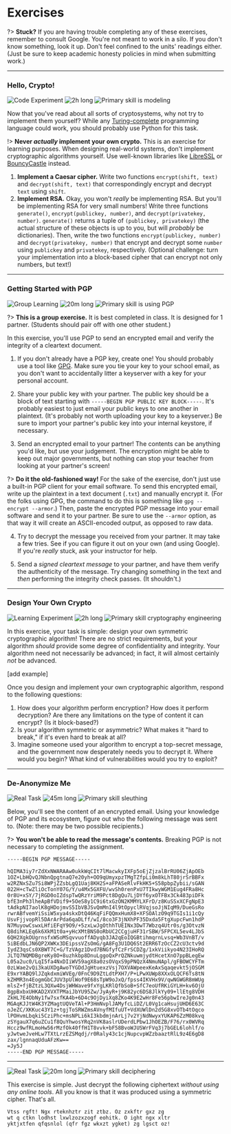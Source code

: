 # Exercises

?> **Stuck?** If you are having trouble completing any of these exercises, remember to consult Google. You're not meant to work in a silo. If you don't know something, look it up. Don't feel confined to the units' readings either. (Just be sure to keep academic honesty policies in mind when submitting work.)

---

### Hello, Crypto!

![Code Experiment](https://img.shields.io/badge/Type-Code%20Experiment-success.svg)
![2h long](https://img.shields.io/badge/Duration-2h-yellow.svg)
![Primary skill is modeling](https://img.shields.io/badge/Primary%20Skill-Following%20the%20Spec-informational.svg)

Now that you've read about all sorts of cryptosystems, why not try to implement them yourself? While any [Turing-complete](https://en.wikipedia.org/wiki/Turing_completeness) programming language could work, you should probably use Python for this task.

!> **Never _actually_ implement your own crypto.** This is an exercise for learning purposes. When designing real-world systems, don't implement cryptographic algorithms yourself. Use well-known libraries like [LibreSSL](https://www.libressl.org/) or [BouncyCastle](https://www.bouncycastle.org/) instead.

1. **Implement a Caesar cipher.** Write two functions `encrypt(shift, text)` and `decrypt(shift, text)` that correspondingly encrypt and decrypt `text` using `shift`.
2. **Implement RSA.** Okay, you won't _really_ be implementing RSA. But you'll be implementing RSA for very small numbers! Write three functions `generate()`, `encrypt(publickey, number)`, and `decrypt(privatekey, number)`. `generate()` returns a tuple of `(publickey, privatekey)` (the actual structure of these objects is up to you, but will _probably_ be dictionaries). Then, write the two functions `encrypt(publickey, number)` and `decrypt(privatekey, number)` that encrypt and decrypt some `number` using `publickey` and `privatekey`, respectively. (Optional challenge: turn your implementation into a block-based cipher that can encrypt not only numbers, but text!)

---

### Getting Started with PGP

![Group Learning](https://img.shields.io/badge/Type-Group%20Learning-success.svg)
![20m long](https://img.shields.io/badge/Duration-20m-yellow.svg)
![Primary skill is using PGP](https://img.shields.io/badge/Primary%20Skill-Using%20PGP-informational.svg)

?> **This is a group exercise.** It is best completed in class. It is designed for 1 partner. (Students should pair off with one other student.)

In this exercise, you'll use PGP to send an encrypted email and verify the integrity of a cleartext document.

1. If you don't already have a PGP key, create one! You should probably use a tool like [GPG](https://www.gnupg.org/). Make sure you tie your key to your school email, as you don't want to accidentally litter a keyserver with a key for your personal account.

2. Share your public key with your partner. The public key should be a block of text starting with `-----BEGIN PGP PUBLIC KEY BLOCK-----`. It's probably easiest to just email your public keys to one another in plaintext. (It's probably not worth uploading your key to a keyserver.) Be sure to import your partner's public key into your internal keystore, if necessary.

3. Send an encrypted email to your partner! The contents can be anything you'd like, but use your judgement. The encryption might be able to keep out major governments, but nothing can stop your teacher from looking at your partner's screen!

?> **Do it the old-fashioned way!** For the sake of the exercise, don't just use a built-in PGP client for your email software. To send this encrypted email, write up the plaintext in a text document (`.txt`) and manually encrypt it. (For the folks using GPG, the command to do this is something like
 `gpg --encrypt --armor`.) Then, paste the encrypted PGP message into your email software and send it to your partner. Be sure to use the `--armor` option, as that way it will create an ASCII-encoded output, as opposed to raw data.

4. Try to decrypt the message you received from your partner. It may take a few tries. See if you can figure it out on your own (and using Google). If you're _really_ stuck, ask your instructor for help.

5. Send a _signed cleartext message_ to your partner, and have them verify the authenticity of the message. Try changing something in the text and _then_ performing the integrity check passes. (It shouldn't.)

---

### Design Your Own Crypto

![Learning Experiment](https://img.shields.io/badge/Type-Learning%20Experiment-success.svg)
![2h long](https://img.shields.io/badge/Duration-2h-yellow.svg)
![Primary skill cryptography engineering](https://img.shields.io/badge/Primary%20Skill-Cryptographic%20Engineering-informational.svg)

In this exercise, your task is simple: design your own symmetric cryptographic algorithm! There are no strict requirements, but your algorithm _should_ provide some degree of confidentiality and integrity. Your algorithm need not necessarily be advanced; in fact, it will almost certainly _not_ be advanced.

[add example]

Once you design and implement your own cryptographic algorithm, respond to the following questions:

1. How does your algorithm perform encryption? How does it perform decryption? Are there any limitations on the type of content it can encrypt? (Is it block-based?)
2. Is your algorithm symmetric or asymmetric? What makes it "hard to break," if it's even hard to break at all?
3. Imagine someone used your algorithm to encrypt a top-secret message, and the government now desperately needs you to decrypt it. Where would you begin? What kind of vulnerabilities would you try to exploit?

---

### De-Anonymize Me

![Real Task](https://img.shields.io/badge/Type-Real%20Task-success.svg)
![45m long](https://img.shields.io/badge/Duration-45m-yellow.svg)
![Primary skill sleuthing](https://img.shields.io/badge/Primary%20Skill-Sleuthing-informational.svg)

Below, you'll see the content of an encrypted email. Using your knowledge of PGP and its ecosystem, figure out who the following message was sent to. (Note: there may be two possible recipients.)

?> **You won't be able to read the message's contents.** Breaking PGP is not necessary to completing the assignment.

```
-----BEGIN PGP MESSAGE-----

hQIMA3iy7rZdXxNWARAAw0ukkWqCIt7lMacwkyIXFp5oEjZjzalBrRU06ZjApOEb
1OZ+LbHQvQJNbnQpgtnaQ7e20yh+OO9qUmyxpzTMgTZfpLi0m8kLhT80jrSrBBFx
w2RZNxSZu7Si8WPjZZsbLgQ1Uaj8KH2S+aFPASeRlvFkHK5+S58pbpZybii/sGAN
022H+cTwZliOcTonY07G/Y/u4Mx5GXFU/wvSh0renPxU7TIkwyWGM1Eug4FRa8Hc
0r8U+xSY/7jRGD0oIZdspTwQRzYriM9Pct8DgQu7LjDYf6yxOTFBx3Ck483piDFk
bfE3nPh3lheApBfVDif9+5OeS8y1C9i6txGzON2KMMYLXFrD/z8KuSSxXCFgNpE3
tAdkpNI7aolK8gHDojmvS5IbVBJSvQmMnI4l9tOpyclRVqjsoJjNIqM9/DueGsRo
rwrABfvemYiSsiW5xya4skxDtQ46KqFiFQQmxHumX8+XFSOAlzO9q9TGIs1i1cQy
UsvFjjvopRl5DArArPda6qaDLff/wI/8co3F3jNXhPF35Dxda5FtgXupcFwn1hdP
N7MuyowCswxLHfiEFqY9O9/+5zxLwJgOthhTUEINx3DwT7Wbzq4Utr0s/g3OtvzN
Q8dihKLEq6k6XkM1t0a+yHcXMtBNS0oRbUC2CCgjuHF31rSBW/5FPCXL5ev4LJbS
6QH2XgkOUgrnsfxWSoMSqvvuoffADyqb3JA2qEoIQGBtihmqrnLvsq+Wb3VnBT/v
5iBEdbLJN6QP2XWKx3DEipssVZsOmG/gA8Fg3U1DQ6St2ERR6TzOcCZ2cU3ctv9d
IydZ3qsCs0XBWT7C+G/TzVAgz1Dvd7BNGfyfCzFrSCDZg/1xkViikyo4N23IHoRQ
JLTQ7NQMDBgreKy8O+8uzhkbp8DnuLggoQxPrQZNkuwmjydtHcetXnO7ppBLegEw
L05a2uc0/LqI5fa4NxDIiWV59agX8a0zsOVqxS9pPNQzX4NmuNApl/gFBOWCYFTm
0zLWae2vQi3kaUXDgAwoTYGDdJgHtuexzVsj7OXVAWpeexKeAxSqaqevkt5jOSGM
E9xrYABQ9lJZqkdxmiWVEg/0FnC9D9ZtLdtPXH7/P+LPwXUWp8XXxOLQCF6Ts8tN
kZHMR3n4EogmGbCJUV3pUlWof9E68sTpW9oJxQ/fpss4IKVHx9V/qwNGWGR8mWUg
mlsZ+fjBZtzL3QXw4DsjWHWave9fxYgLKRlQfbSoB+SfC7eoUfRKiGYLH+kv6OjU
8gpBxbxUHKAD2XVXTPMaiJbYU95Zw/JyAyR+j9K82yc6DS8JlkYy09+llEtg8VDH
ZkHL7E4ObNy1fw7sxfKA4b+6D4c9OjDyiXq8ZKo4K9E2wHr8Fe56pbwIreJg0n43
MGAqKJJtW4K3YZMagtUQVeTAl+P3HmNvplJAMyfcLiDZ/L0Vg1caHsujUHD6E63C
oJeZC/XKKuc43Y1z+tgjToSRWZmsAVnyfMIfuUT+VdXUWlDn2d5G8xvOTb4tOqco
lPOHvmLbqki5CziPhc+msNPLi6kI3kbdmjnArLj7v2YjNdNwyxYUKAP6ZzM08kvq
zSYgauX7q6uZCu1f8QuYhwosYRq2nVK8aslrUDerdLPbw1JhOEZB/F76/rx0WVRq
Hccz9wfRLmoHw56rMzfOk40ffH1T8vvk+bF58BvoWJUSWrFVq3j7bGEL6lohlf/o
yJwtweJveHLw7TXtLrzEZSMqdj/r0Raly43c1cjNupcvpWZzbaaztRlL9z4E6gD8
zax/lgnnaqUduAFzKw==
=Jy5J
-----END PGP MESSAGE-----
```

---

![Real Task](https://img.shields.io/badge/Type-Real%20Task-success.svg)
![20m long](https://img.shields.io/badge/Duration-45m-yellow.svg)
![Primary skill deciphering](https://img.shields.io/badge/Primary%20Skill-Deciphering-informational.svg)

This exercise is simple. Just decrypt the following ciphertext _without using any online tools_. All you know is that it was produced using a symmetric cipher. That's all.

```
Vtss rgft! Ngx rteknhztr zit ztbz. Oz zxkftr gxz zg
wt q ctkn lodhst lxwlzozxzogf eohitk. O ight ngx xltr
yktjxtfen qfqsnlol (qfr fgz wkxzt ygket) zg lgsct oz!
```